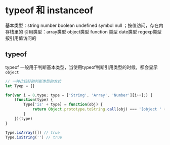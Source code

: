 # typeof 和 instanceof

基本类型：string number boolean undefined symbol null ；按值访问，存在内存栈里的
引用类型：array类型 object类型 function 类型 date类型 regexp类型 按引用值访问的

## typeof
typeof 一般用于判断基本类型，当使用typeof判断引用类型的时候，都会显示`object`

````javascript
// 一种比较好的判断类型的方式
let Tyep = {}

for(var i = 0,type; type = ['String', 'Array', 'Number'][i++];) {
    (function(type) {
        Type['is' + type] = function(obj) {
            return Object.prototype.toString.call(obj) === '[object ' + type + ']';
        } 
    })(type)
}

Type.isArray([]) // true
Type.isString('') // true
````